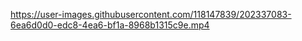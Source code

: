 https://user-images.githubusercontent.com/118147839/202337083-6ea6d0d0-edc8-4ea6-bf1a-8968b1315c9e.mp4
